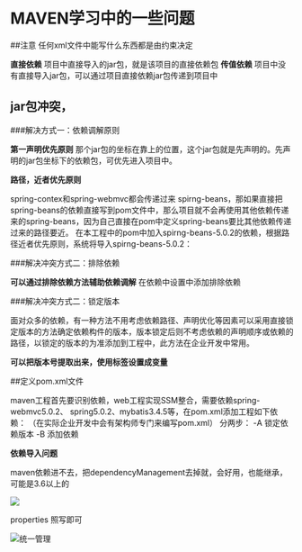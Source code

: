 # MAVEN学习中的一些问题

##注意
任何xml文件中能写什么东西都是由约束决定

**直接依赖**
项目中直接导入的jar包，就是该项目的直接依赖包
**传值依赖**
项目中没有直接导入jar包，可以通过项目直接依赖jar包传递到项目中

## jar包冲突，
###解决方式一：依赖调解原则

**第一声明优先原则**
那个jar包的坐标在靠上的位置，这个jar包就是先声明的。先声明的jar包坐标下的依赖包，可优先进入项目中。

**路径，近者优先原则**

spring-contex和spring-webmvc都会传递过来 spirng-beans，那如果直接把spring-beans的依赖直接写到pom文件中，那么项目就不会再使用其他依赖传递来的spring-beans，因为自己直接在pom中定义spring-beans要比其他依赖传递过来的路径要近。
在本工程中的pom中加入spirng-beans-5.0.2的依赖，根据路径近者优先原则，系统将导入spirng-beans-5.0.2：


###解决冲突方式二：排除依赖

**可以通过排除依赖方法辅助依赖调解**
在依赖中设置中添加排除依赖
<exclusions></exclusions>

###解决冲突方式二：锁定版本

面对众多的依赖，有一种方法不用考虑依赖路径、声明优化等因素可以采用直接锁定版本的方法确定依赖构件的版本，版本锁定后则不考虑依赖的声明顺序或依赖的路径，以锁定的版本的为准添加到工程中，此方法在企业开发中常用。

**可以把版本号提取出来，使用<properties>标签设置成变量**

##定义pom.xml文件

maven工程首先要识别依赖，web工程实现SSM整合，需要依赖spring-webmvc5.0.2、 spring5.0.2、mybatis3.4.5等，在pom.xml添加工程如下依赖：
（在实际企业开发中会有架构师专门来编写pom.xml）
分两步：
-A 锁定依赖版本
-B 添加依赖



**依赖导入问题**

maven依赖进不去，把dependencyManagement去掉就，会好用，也能继承，可能是3.6以上的

![](D:\note\MAVEN\图片\去dependencyManagement.jpg)

properties   照写即可

![统一管理](D:\note\MAVEN\图片\统一管理.png)

